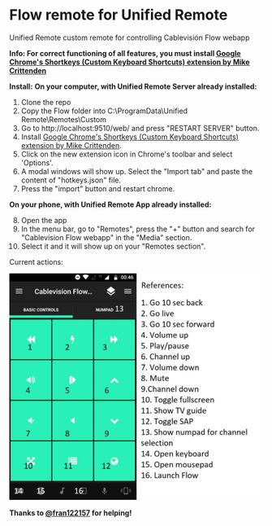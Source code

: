 # Flow remote for Unified Remote 
Unified Remote custom remote for controlling Cablevisión Flow webapp

**Info: For correct functioning of all features, you must install [Google Chrome's Shortkeys (Custom Keyboard Shortcuts) extension by Mike Crittenden](https://chrome.google.com/webstore/detail/shortkeys-custom-keyboard/logpjaacgmcbpdkdchjiaagddngobkck)**

**Install:**
**On your computer, with Unified Remote Server already installed:**
1. Clone the repo
2. Copy the Flow folder into C:\ProgramData\Unified Remote\Remotes\Custom
3. Go to http://localhost:9510/web/ and press "RESTART SERVER" button.
4. Install [Google Chrome's Shortkeys (Custom Keyboard Shortcuts) extension by Mike Crittenden](https://chrome.google.com/webstore/detail/shortkeys-custom-keyboard/logpjaacgmcbpdkdchjiaagddngobkck).
5. Click on the new extension icon in Chrome's toolbar and select 'Options'.
6. A modal windows will show up. Select the "Import tab" and paste the content of "hotkeys.json" file.
7. Press the "import" button and restart chrome.

**On your phone, with Unified Remote App already installed:**

8. Open the app
9. In the menu bar, go to "Remotes", press the "+" button and search for "Cablevision Flow webapp" in the "Media" section.
10. Select it and it will show up on your "Remotes section".

Current actions:

![alt text](https://github.com/PGayol/unified-remote-flow-remote/blob/master/instructions.jpeg?raw=true)

**Thanks to [@fran122157](https://github.com/fran122157) for helping!**
